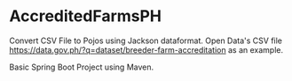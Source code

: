 # AccreditedFarmsPH
Convert CSV File to Pojos using Jackson dataformat. Open Data's CSV file https://data.gov.ph/?q=dataset/breeder-farm-accreditation as an example.

Basic Spring Boot Project using Maven.
